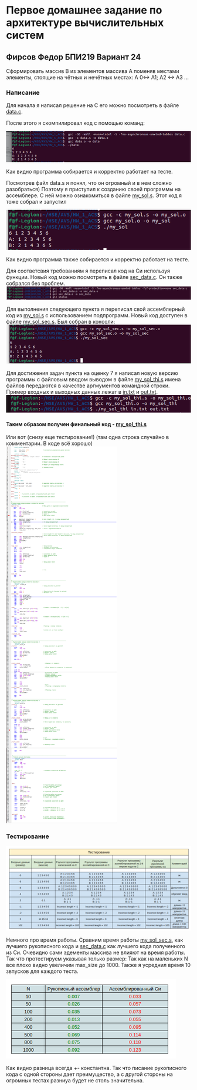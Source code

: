 # Первое домашнее задание по архитектуре вычислительных систем
## Фирсов Федор БПИ219 Вариант 24

Сформировать массив B из элементов массива A поменяв местами
элементы, стоящие на чётных и нечётных местах:
A 0<-> A1; A2 <-> A3 ...

### Написание
Для начала я написал решение на С его можно посмотреть в файле [data.c](data.c).

После этого я скомпилировал код с помощью команд: 

![](img/1.png)

Как видно программа собирается и корректно работает на тесте.

Посмотрев файл data.s я понял, что он огромный и в нем сложно разобраться)
Поэтому я приступил к созданию своей программы на ассемблере. 
С ней можно ознакомиться в файле [my_sol.s](my_sol.s). 
Этот код я тоже собрал и запустил

![](img/2.png)

Как видно программа также собирается и корректно работает на тесте.

Для соответсвия требованиям я переписал код на Си используя функции. Новый код можно посмотреть в файле [sec_data.c](sec_data.c).
Он также собрался без проблем.
![](img/5.png)

Для выполнения следующего пункта я переписал свой ассемблерный код из [my_sol.s](my_sol.s) с использованием подпрограмм.
Новый код доступен в файле [my_sol_sec.s](my_sol_sec.s). Был собран в консоли:
![](img/6.png)

Для достижения задач пункта на оценку 7 я написал новую версию программы с файловым вводом выводом в файле [my_sol_thi.s](my_sol_thi.s)
имена файлов передаются в качестве аргмументов командной строки. Пример входных и выходных данных лежат в [in.txt](in.txt) и [out.txt](out.txt).
![](img/8.png)
#### Таким образом получен финальный код - [my_sol_thi.s](my_sol_thi.s)
Или вот (снизу еще тестирование!) (там одна строка случайно в комментарии. В коде всё хорошо) 
![](img/Merged_document.png)


### Тестирование

![](img/4.png)

Немного про время работы. Сравним время работы [my_sol_sec.s](my_sol_sec.s), как лучшего рукописного кода и [sec_data.c](sec_data.c) как лучшего кода полученного из Си. Очевидно сами эдементы массива не влияют на время работы. Так что протестируем указывая только размер:
Так как на маленьких N все плохо видно увеличим max_size до 1000. Также я усреднил время 10 звпусков для каждого теста.

![](img/7.png)

Как видно разница всегда +- константна. Так что писание рукописного кода с одной стороны дает преимущество, а с другой стороны на огромных тестах разниуа будет не столь значительна.

